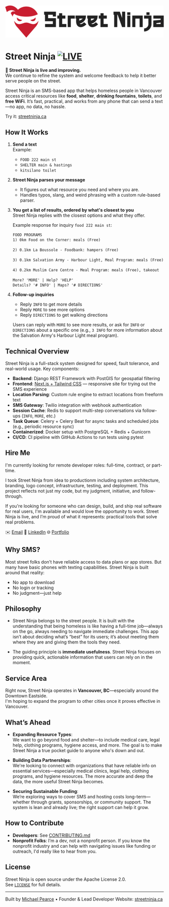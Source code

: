![Street Ninja logo](logo.png)

# Street Ninja [![LIVE](https://img.shields.io/badge/status-LIVE-brightgreen)](https://streetninja.ca)

**🚧 Street Ninja is live and improving.**  
We continue to refine the system and welcome feedback to help it better serve people on the street.

Street Ninja is an SMS-based app that helps homeless people in Vancouver access critical resources like **food**, **shelter**, **drinking fountains**, **toilets**, and **free WiFi**. It’s fast, practical, and works from any phone that can send a text—no app, no data, no hassle.

Try it: [streetninja.ca](https://streetninja.ca/try-it-out)


## How It Works

1. **Send a text**  
   Example:  
   - `FOOD 222 main st`  
   - `SHELTER main & hastings`  
   - `kitsilano toilet`

2. **Street Ninja parses your message**  
   - It figures out what resource you need and where you are.
   - Handles typos, slang, and weird phrasing with a custom rule-based parser.

3. **You get a list of results, ordered by what's closest to you**  
   Street Ninja replies with the closest options and what they offer.  

   Example response for inquiry `food 222 main st`:  
   ```
   FOOD PROGRAMS
   1) 0km Food on the Corner: meals (Free) 

   2) 0.1km La Boussole - Foodbank: hampers (Free) 

   3) 0.1km Salvation Army - Harbour Light, Meal Program: meals (Free) 

   4) 0.2km Muslim Care Centre - Meal Program: meals (Free), takeout 

   More? 'MORE' | Help? 'HELP'
   Details? '# INFO' | Maps? '# DIRECTIONS'
   ```

4. **Follow-up inquiries**  
   - Reply `INFO` to get more details  
   - Reply `MORE` to see more options  
   - Reply `DIRECTIONS` to get walking directions

   Users can reply with `MORE` to see more results, or ask for `INFO` or `DIRECTIONS` about a specific one (e.g., `3 INFO` for more information about the Salvation Army's Harbour Light meal program).


## Technical Overview

Street Ninja is a full-stack system designed for speed, fault tolerance, and real-world usage. Key components:

- **Backend**: Django REST Framework with PostGIS for geospatial filtering
- **Frontend**: [Next.js + Tailwind CSS](https://github.com/firstflush/website_street_ninja) — responsive site for trying out the SMS experience
- **Location Parsing**: Custom rule engine to extract locations from freeform text
- **SMS Gateway**: Twilio integration with webhook authentication
- **Session Cache**: Redis to support multi-step conversations via follow-ups (`INFO`, `MORE`, etc.)
- **Task Queue**: Celery + Celery Beat for async tasks and scheduled jobs (e.g., periodic resource sync)
- **Containerized**: Docker setup with PostgreSQL + Redis + Gunicorn
- **CI/CD**: CI pipeline with GitHub Actions to run tests using pytest


## Hire Me

I'm currently looking for remote developer roles: full-time, contract, or part-time.

I took Street Ninja from idea to productionm including system architecture, branding, logo concept, infrastructure, testing, and deployment. This project reflects not just my code, but my judgment, initiative, and follow-through.

If you're looking for someone who can design, build, and ship real software for real users, I'm available and would love the opportunity to work. Street Ninja is live, and I’m proud of what it represents: practical tools that solve real problems. 

✉️ [Email](mailto:michaelpearce@streetninja.ca)
🔗 [LinkedIn](https://www.linkedin.com/in/michael-pearce-340279286/)
🌐 [Portfolio](https://michaelpearce.tech)


## Why SMS?

Most street folks don’t have reliable access to data plans or app stores. But many have basic phones with texting capabilities. Street Ninja is built around that reality:  
- No app to download  
- No login or tracking  
- No judgment—just help


## Philosophy

- Street Ninja belongs to the street people. It is built with the understanding that being homeless is like having a full-time job—always on the go, always needing to navigate immediate challenges. This app isn’t about deciding what’s “best” for its users; it’s about meeting them where they are and giving them the tools they need.

- The guiding principle is **immediate usefulness**. Street Ninja focuses on providing quick, actionable information that users can rely on in the moment.


## Service Area

Right now, Street Ninja operates in **Vancouver, BC**—especially around the Downtown Eastside.  
I'm hoping to expand the program to other cities once it proves effective in Vancouver.


## What’s Ahead

- **Expanding Resource Types**:  
  We want to go beyond food and shelter—to include medical care, legal help, clothing programs, hygiene access, and more. The goal is to make Street Ninja a true pocket guide to anyone who's down and out.

- **Building Data Partnerships**:  
  We're looking to connect with organizations that have reliable info on essential services—especially medical clinics, legal help, clothing programs, and hygiene resources. The more accurate and deep the data, the more useful Street Ninja becomes.

- **Securing Sustainable Funding**:  
  We’re exploring ways to cover SMS and hosting costs long-term—whether through grants, sponsorships, or community support. The system is lean and already live; the right support can help it grow.


## How to Contribute

- **Developers**: See [CONTRIBUTING.md](CONTRIBUTING.md)  
- **Nonprofit Folks**: I’m a dev, not a nonprofit person. If you know the nonprofit industry and can help with navigating issues like funding or outreach, I'd really like to hear from you.


## License

Street Ninja is open source under the Apache License 2.0.  
See [`LICENSE`](LICENSE) for full details.


---


Built by [Michael Pearce](mailto:michaelpearce@streetninja.ca) • Founder & Lead Developer
Website: [streetninja.ca](https://streetninja.ca)